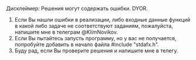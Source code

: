 Дисклеймер: Решения могут содержать ошибки. DYOR.
1) Если Вы нашли ошибки в реализации, либо входные данные функций в какой либо задаче не соответствуют заданиям, пожалуйста, напишите мне в телеграм @KlimNovikov.
2) Если Вы пытайтесь запусть программу, но у вас не получается, попробуйте добавить в начало файла #include "stdafx.h".
3) Буду рад, если Вы проверите решения и напишите мне в телегу.
